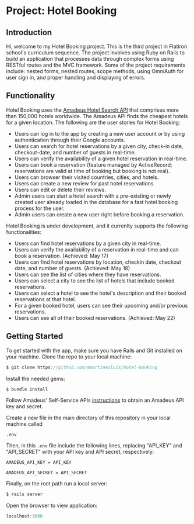 # Project: Hotel Booking

## Introduction
Hi, welcome to my Hotel Booking project. This is the third project in Flatiron school's curriculum sequence. The project involves using Ruby on Rails to build an application that processes data through complex forms using RESTful routes and the MVC framework. Some of the project requirements include: nested forms, nested routes, scope methods, using OmniAuth for user sign in, and proper handling and displaying of errors. 

## Functionality
Hotel Booking uses the [Amadeus Hotel Search API](https://developers.amadeus.com/self-service/category/hotel/api-doc/hotel-search) that comprises more than 150,000 hotels worldwide. The Amadeus API finds the cheapest hotels for a given location. The following are the user stories for Hotel Booking:

* Users can log in to the app by creating a new user account or by using authentication through their Google accounts.
* Users can search for hotel reservations by a given city, check-in date, checkout-date, and number of guests in real-time.
* Users can verify the availability of a given hotel reservation in real-time.
* Users can book a reservation (feature managed by ActiveRecord; reservations are valid at time of booking but booking is not real). 
* Users can browser their visited countries, cities, and hotels.
* Users can create a new review for past hotel reservations.
* Users can edit or delete their reviews.
* Admin users can start a hotel search with a pre-existing or newly created user already loaded in the database for a fast hotel booking process for the user.
* Admin users can create a new user right before booking a reservation.

Hotel Booking is under development, and it currenlty supports the following functionalities:
* Users can find hotel reservations by a given city in real-time. 
* Users can verify the availability of a reservation in real-time and can book a reservation. (Achieved: May 17)
* Users can find hotel reservations by location, checkin date, checkout date, and number of guests. (Achieved: May 18)
* Users can see the list of cities where they have reservations.
* Users can select a city to see the list of hotels that include booked reservations.
* Users can select a hotel to see the hotel's description and their booked reservations at that hotel.
* For a given booked hotel, users can see their upcoming and/or previous reservations. 
* Users can see all of their booked reservations. (Achieved: May 22)

## Getting Started
To get started with the app, make sure you have Rails and Git installed on your machine. Clone the repo to your local machine:
``` javascript
$ git clone https://github.com/mmartinezluis/hotel-booking
```

Install the needed gems:
``` javascript
$ bundle install
```

Follow Amadeus' Self-Service APIs [instructions](https://developers.amadeus.com/get-started/get-started-with-self-service-apis-335) to obtain an Amadeus API key and secret.

Create a new file in the main directory of this repository in your local machine called

```
.env
```

Then, in this `.env` file include the following lines, replacing "API_KEY" and "API_SECRET" with your API key and API secret, respectively:

```
AMADEUS_API_KEY = API_KEY

AMADEUS_API_SECRET = API_SECRET
```

Finally, on the root path run a local server:
``` javascript
$ rails server
```
Open the browser to view application:
```javascript
localhost:3000
```




